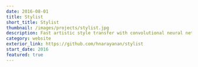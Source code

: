 ```yaml
---
date: 2016-08-01
title: Stylist
short_title: Stylist
thumbnail: /images/projects/stylist.jpg
description: Fast artistic style transfer with convolutional neural networks.
category: website
exterior_link: https://github.com/hnarayanan/stylist
start_date: 2016
featured: true
---
```

